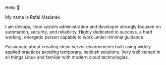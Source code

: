 Hello <span class="wave">👋</span>

My name is Rafal Masiarek.

I am devops, linux system administration and developer strongly focused on automation, security, and reliability. Highly dedicated to success, a hard working, energetic person capable to work under minimal guidance.

Passionate about creating clean server environments built using widely applied practices avoiding temporary, hackish solutions. Very well versed in all things Linux and familiar with modern cloud technologies.
